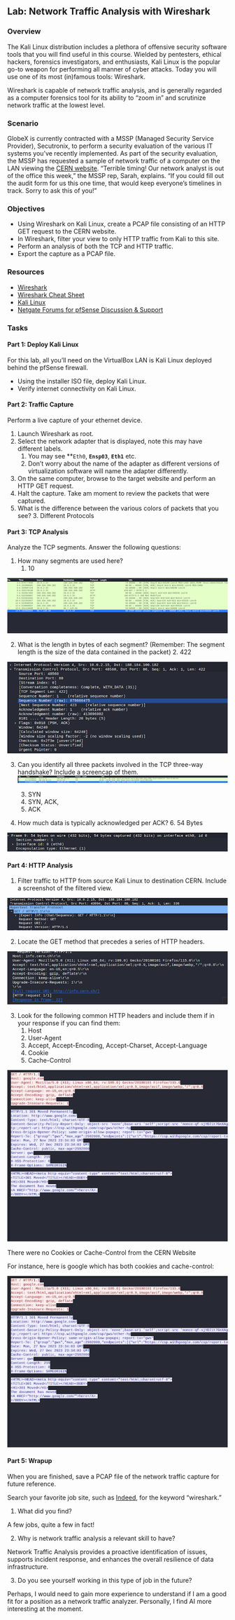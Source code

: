 ## **Lab: Network Traffic Analysis with Wireshark**


### **Overview**

The Kali Linux distribution includes a plethora of offensive security software tools that you will find useful in this course. Wielded by pentesters, ethical hackers, forensics investigators, and enthusiasts, Kali Linux is the popular go-to weapon for performing all manner of cyber attacks. Today you will use one of its most (in)famous tools: Wireshark.

Wireshark is capable of network traffic analysis, and is generally regarded as a computer forensics tool for its ability to “zoom in” and scrutinize network traffic at the lowest level.


### **Scenario**

GlobeX is currently contracted with a MSSP (Managed Security Service Provider), Secutronix, to perform a security evaluation of the various IT systems you’ve recently implemented. As part of the security evaluation, the MSSP has requested a sample of network traffic of a computer on the LAN viewing the [CERN website](http://info.cern.ch/). “Terrible timing! Our network analyst is out of the office this week,” the MSSP rep, Sarah, explains. “If you could fill out the audit form for us this one time, that would keep everyone’s timelines in track. Sorry to ask this of you!”


### **Objectives**



* Using Wireshark on Kali Linux, create a PCAP file consisting of an HTTP GET request to the CERN website.
* In Wireshark, filter your view to only HTTP traffic from Kali to this site.
* Perform an analysis of both the TCP and HTTP traffic.
* Export the capture as a PCAP file.


### **Resources**



* [Wireshark](https://www.wireshark.org/)
* [Wireshark Cheat Sheet](https://www.comparitech.com/net-admin/wireshark-cheat-sheet/)
* [Kali Linux](https://www.kali.org/downloads/)
* [Netgate Forums for pfSense Discussion & Support](https://forum.netgate.com/)


### **Tasks**


#### **Part 1: Deploy Kali Linux**

For this lab, all you’ll need on the VirtualBox LAN is Kali Linux deployed behind the pfSense firewall.



* Using the installer ISO file, deploy Kali Linux.
* Verify internet connectivity on Kali Linux.


#### **Part 2: Traffic Capture**

Perform a live capture of your ethernet device.



1. Launch Wireshark as root.
2. Select the network adapter that is displayed, note this may have different labels.
    1. You may see **<code>Eth0</code></strong>, <strong><code>Ensp03</code></strong>, <strong><code>Eth1</code></strong> etc.
    2. Don’t worry about the name of the adapter as different versions of virtualization software will name the adapter differently.
3. On the same computer, browse to the target website and perform an HTTP GET request.
4. Halt the capture. Take am moment to review the packets that were captured.
5. What is the difference between the various colors of packets that you see?
    3. Different Protocols


#### <strong>Part 3: TCP Analysis</strong>

Analyze the TCP segments. Answer the following questions:



1. How many segments are used here? 
    1. 10


![alt_text](images/image1.png "image_tooltip")




2. What is the length in bytes of each segment? (Remember: The segment length is the size of the data contained in the packet)
    2. 422


![alt_text](images/image2.png "image_tooltip")




3. Can you identify all three packets involved in the TCP three-way handshake? Include a screencap of them.
![alt_text](images/image3.png "image_tooltip")

    3. SYN
    4. SYN, ACK, 
    5. ACK
4. How much data is typically acknowledged per ACK?
    6. 54 Bytes


![alt_text](images/image4.png "image_tooltip")



#### **Part 4: HTTP Analysis**



1. Filter traffic to HTTP from source Kali Linux to destination CERN. Include a screenshot of the filtered view.


![alt_text](images/image5.png "image_tooltip")




2. Locate the GET method that precedes a series of HTTP headers.


![alt_text](images/image6.png "image_tooltip")




3. Look for the following common HTTP headers and include them if in your response if you can find them:
    1. Host
    2. User-Agent
    3. Accept, Accept-Encoding, Accept-Charset, Accept-Language
    4. Cookie
    5. Cache-Control


![alt_text](images/image7.png "image_tooltip")


There were no Cookies or Cache-Control from the CERN Website

For instance, here is google which has both cookies and cache-control:


![alt_text](images/image8.png "image_tooltip")



#### **Part 5: Wrapup**

When you are finished, save a PCAP file of the network traffic capture for future reference.

Search your favorite job site, such as [Indeed](https://www.indeed.com/), for the keyword “wireshark.”



1. What did you find?

A few jobs, quite a few in fact!



2. Why is network traffic analysis a relevant skill to have?

Network Traffic Analysis provides a proactive identification of issues, supports incident response, and enhances the overall resilience of data infrastructure.



3. Do you see yourself working in this type of job in the future?

Perhaps, I would need to gain more experience to understand if I am a good fit for a position as a network traffic analyzer. Personally, I find AI more interesting at the moment.

